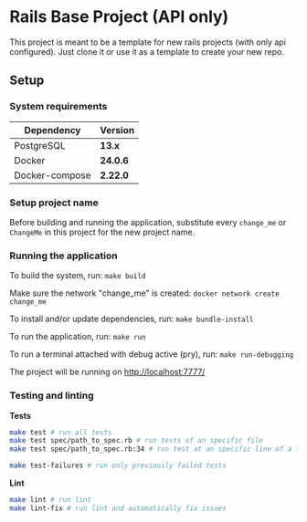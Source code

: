 # Rails Base Project (API only)

This project is meant to be a template for new rails projects (with only api configured). Just clone it or use it as a template to create your new repo.

## Setup
### System requirements

| Dependency     | Version     |
| -------------- | ----------- |
| PostgreSQL     | **13.x**    |
| Docker         | **24.0.6**  |
| Docker-compose | **2.22.0**  |

### Setup project name
Before building and running the application, substitute every `change_me` or `ChangeMe` in this project for the new project name.

### Running the application

To build the system, run: `make build`

Make sure the network "change_me" is created: `docker network create change_me`

To install and/or update dependencies, run: `make bundle-install`

To run the application, run: `make run`

To run a terminal attached with debug active (pry), run: `make run-debugging`

The project will be running on [http://localhost:7777/](http://localhost:7777/)

### Testing and linting

**Tests**
```bash
make test # run all tests
make test spec/path_to_spec.rb # run tests of an specific file
make test spec/path_to_spec.rb:34 # run test at an specific line of a file

make test-failures # run only previously failed tests
```

**Lint**
```bash
make lint # run lint
make lint-fix # run lint and automatically fix issues
```
